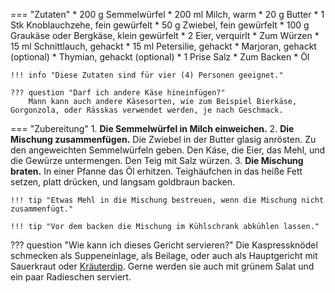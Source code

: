 === "Zutaten"
    * 200 g Semmelwürfel
    * 200 ml Milch, warm
    * 20 g Butter
    * 1 Stk Knoblauchzehe, fein gewürfelt
    * 50 g Zwiebel, fein gewürfelt
    * 100 g Graukäse oder Bergkäse, klein gewürfelt
    * 2 Eier, verquirlt
    * Zum Würzen
        * 15 ml Schnittlauch, gehackt
        * 15 ml Petersilie, gehackt
        * Marjoran, gehackt (optional)
        * Thymian, gehackt (optional)
        * 1 Prise Salz
    * Zum Backen
        * Öl

    !!! info "Diese Zutaten sind für vier (4) Personen geeignet."

    ??? question "Darf ich andere Käse hineinfügen?"
        Mann kann auch andere Käsesorten, wie zum Beispiel Bierkäse, Gorgonzola, oder Rässkas verwendet werden, je nach Geschmack.

=== "Zubereitung"
    1. **Die Semmelwürfel in Milch einweichen.**
    2. **Die Mischung zusammenfügen.** Die Zwiebel in der Butter glasig anrösten. Zu den angeweichten Semmelwürfeln geben. Den Käse, die Eier, das Mehl, und die Gewürze untermengen. Den Teig mit Salz würzen.
    3. **Die Mischung braten.** In einer Pfanne das Öl erhitzen. Teighäufchen in das heiße Fett setzen, platt drücken, und langsam goldbraun backen.

    !!! tip "Etwas Mehl in die Mischung bestreuen, wenn die Mischung nicht zusammenfügt."

    !!! tip "Vor dem backen die Mischung im Kühlschrank abkühlen lassen."

??? question "Wie kann ich dieses Gericht servieren?"
    Die Kaspressknödel schmecken als Suppeneinlage, als Beilage, oder auch als Hauptgericht mit Sauerkraut oder [Kräuterdip](../soßen/kräuterdip.md). Gerne werden sie auch mit grünem Salat und ein paar Radieschen serviert.

[^chefkoch]:
    silvi0400. ["Kaspressknödel."](https://www.chefkoch.de/rezepte/366141122128509/Kaspressknoedel.html). *Chef Koch.* 23 Juli 2015.
[^gutekueche]:
    ["Kaspressknödel."](https://www.gutekueche.at/kaspressknoedel-rezept-2152) *Gute Kueche.* 27 Februar 2015.
[^thack]:
    Hack, Thomas.
